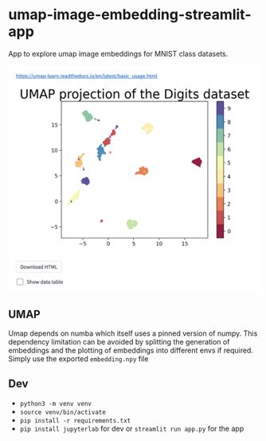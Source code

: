 # umap-image-embedding-streamlit-app
App to explore umap image embeddings for MNIST class datasets.

<p align="center">
<img src="https://github.com/robmarkcole/umap-image-embedding-streamlit-app/blob/main/usage.png" width="750">
</p>

## UMAP
Umap depends on numba which itself uses a pinned version of numpy. This dependency limitation can be avoided by splitting the generation of embeddings and the plotting of embeddings into different envs if required. Simply use the exported `embedding.npy` file

## Dev
* `python3 -m venv venv`
* `source venv/bin/activate`
* `pip install -r requirements.txt`
* `pip install jupyterlab` for dev or `streamlit run app.py` for the app